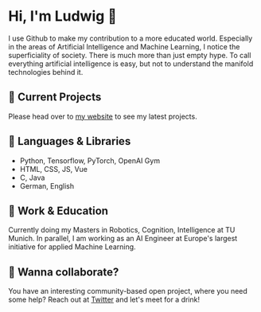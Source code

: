 # Hi, I'm Ludwig 👋
I use Github to make my contribution to a more educated world. Especially in the areas of Artificial Intelligence and Machine Learning, I notice the superficiality of society. There is much more than just empty hype. To call everything artificial intelligence is easy, but not to understand the manifold technologies behind it.

## 🚀 Current Projects
Please head over to [my website](http://ludwigstumpp.com) to see my latest projects.

## 🌈 Languages & Libraries
- Python, Tensorflow, PyTorch, OpenAI Gym
- HTML, CSS, JS, Vue
- C, Java
- German, English

## 💼 Work & Education
Currently doing my Masters in Robotics, Cognition, Intelligence at TU Munich. In parallel, I am working as an AI Engineer at Europe's largest initiative for applied Machine Learning.

## 🤙 Wanna collaborate?
You have an interesting community-based open project, where you need some help? Reach out at [Twitter](https://twitter.com/ludwig_stumpp) and let's meet for a drink!
